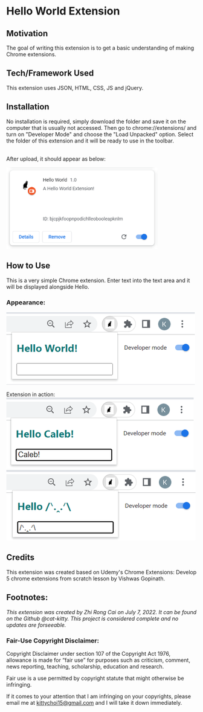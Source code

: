 # Hello World Extension

## Motivation
The goal of writing this extension is to get a basic understanding of making Chrome extensions.

## Tech/Framework Used
This extension uses JSON, HTML, CSS, JS and jQuery.

## Installation
No installation is required, simply download the folder and save it on the computer that is usually not accessed. Then go to chrome://extensions/ and turn on "Developer Mode" and choose the "Load Unpacked" option. Select the folder of this extension and it will be ready to use in the toolbar.

<br/>After upload, it should appear as below:<br/>
<!--![image](https://github.com/cat-kitty/5-Chrome-Extensions/blob/main/HelloWorld/Hello%20World%20Extension.png =200x)-->
<img src="https://github.com/cat-kitty/5-Chrome-Extensions/blob/main/HelloWorld/Hello%20World%20Extension.png" alt="Hello World Extension" width="400"/>

## How to Use
This is a very simple Chrome extension. Enter text into the text area and it will be displayed alongside Hello.

### Appearance:
![image](https://github.com/cat-kitty/5-Chrome-Extensions/blob/main/HelloWorld/Extension%20Pin.png)

Extension in action: <br/>
![image](https://github.com/cat-kitty/5-Chrome-Extensions/blob/main/HelloWorld/Extension%20in%20Action%201.png) <br/>
![image](https://github.com/cat-kitty/5-Chrome-Extensions/blob/main/HelloWorld/Extension%20in%20Action%202.png)

## Credits
This extension was created based on Udemy's Chrome Extensions: Develop 5 chrome extensions from scratch lesson by Vishwas Gopinath.

## Footnotes:
*This extension was created by Zhi Rong Cai on July 7, 2022. It can be found on the Github @cat-kitty. This project is considered complete and no updates are forseeable.*
### Fair-Use Copyright Disclaimer:
Copyright Disclaimer under section 107 of the Copyright Act 1976, allowance is made for “fair use” for purposes such as criticism, comment, news reporting, teaching, scholarship, education and research.

Fair use is a use permitted by copyright statute that might otherwise be infringing. 

If it comes to your attention that I am infringing on your copyrights, please email me at kittychoi15@gmail.com and I will take it down immediately.
